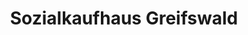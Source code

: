 ---
title: "Sozialkaufhaus Greifswald"
url: /greifswald/sozialkaufhaus-greifswald/
shop: Gebrauchtwaren
---